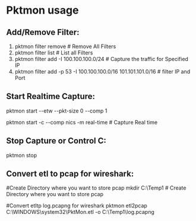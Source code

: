 # Pktmon usage

## **Add/Remove Filter:**

1. pktmon filter remove # Remove All Filters
2. pktmon filter list   # List all Filters
3. pktmon filter add -I 100.100.100.0/24 # Capture the traffic for Specified IP
4. pktmon filter add -p 53 -I 100.100.100.0/16 101.101.101.0/16 # filter IP and Port

## Start Realtime Capture:

pktmon start --etw --pkt-size 0 --comp 1

pktmon start -c --comp nics -m real-time # Capture Real time

## Stop Capture or Control C:

pktmon stop

## Convert etl to pcap for wireshark:

#Create Directory where you want to store pcap
mkdir C:\Temp1 # Create Directory where you want to store pcap

#Convert etltp log.pcapng for wireshark
pktmon etl2pcap C:\WINDOWS\system32\PktMon.etl -o C:\Temp1\log.pcapng 
